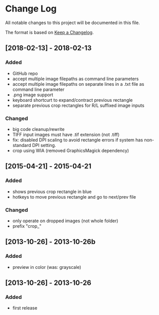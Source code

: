 # Change Log
All notable changes to this project will be documented in this file.

The format is based on [Keep a Changelog](http://keepachangelog.com/).

## [2018-02-13] - 2018-02-13
### Added
- GitHub repo
- accept multiple image filepaths as command line parameters
- accept multiple image filepaths on separate lines in a .txt file as command line parameter
- .png image support
- keyboard shortcurt to expand/contract previous rectangle
- separate previous crop rectangles for R/L suffixed image inputs

### Changed
- big code cleanup/rewrite
- TIFF input images must have .tif extension (not .tiff)
- fix: disabled DPI scaling to avoid rectangle errors if system has non-standard DPI setting.
- crop using WIA (removed GraphicsMagick dependency)


## [2015-04-21] - 2015-04-21
### Added
- shows previous crop rectangle in blue
- hotkeys to move previous rectangle and go to next/prev file

### Changed
- only operate on dropped images (not whole folder)
- prefix "crop_"

## [2013-10-26] - 2013-10-26b
### Added
- preview in color (was: grayscale)


## [2013-10-26] - 2013-10-26
### Added
- first release
